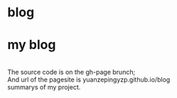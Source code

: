 # blog
<h1>my blog</h1>
<br>
The source code is on the gh-page brunch;
<br>
And url of the pagesite is <a>yuanzepingyzp.github.io/blog</a>
<br>
summarys of my project.
